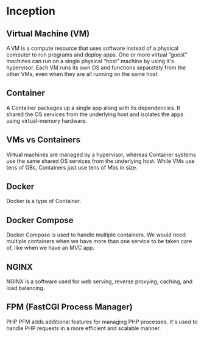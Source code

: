 # Inception

## Virtual Machine (VM)
A VM is a compute resource that uses software instead of a physical computer to run programs and deploy apps. One or more virtual “guest” machines can run on a single physical “host” machine by using it's hypervisor. Each VM runs its own OS and functions separately from the other VMs, even when they are all running on the same host.

## Container
A Container packages up a single app along with its dependencies. It shared the OS services from the underlying host and isolates the apps using virtual-memory hardware.

## VMs vs Containers
Virtual machines are managed by a hypervisor, whereas Container systems use the same shared OS services from the underlying host. While VMs use tens of GBs, Containers just use tens of Mbs in size.

## Docker
Docker is a type of Container.

## Docker Compose
Docker Compose is used to handle multiple containers. We would need multiple containers when we have more than one service to be taken care of, like when we have an MVC app.

## NGINX
NGINX is a software used for web serving, reverse proxying, caching, and load balancing.

## FPM (FastCGI Process Manager)
PHP PFM adds additional features for managing PHP processes.
It's used to handle PHP requests in a more efficient and scalable manner.
